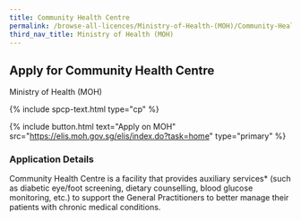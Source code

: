 ```yaml
---
title: Community Health Centre
permalink: /browse-all-licences/Ministry-of-Health-(MOH)/Community-Health-Centre
third_nav_title: Ministry of Health (MOH)
---
```


## Apply for Community Health Centre

Ministry of Health (MOH)

{% include spcp-text.html type="cp" %}

{% include button.html text="Apply on MOH" src="https://elis.moh.gov.sg/elis/index.do?task=home" type="primary" %}

### Application Details

<p>Community Health Centre is a facility that provides auxiliary services* (such as diabetic eye/foot screening, dietary counselling, blood glucose monitoring, etc.) to support the General Practitioners to better manage their patients with chronic medical conditions.</p>

